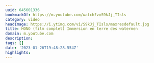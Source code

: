 ```yaml
---
uuid: 645601336
bookmarkOf: https://m.youtube.com/watch?v=S9kJj_TIsls
category: video
headImage: https://i.ytimg.com/vi/S9kJj_TIsls/maxresdefault.jpg
title: HONO (film complet) Immersion en terre des watermen
domain: m.youtube.com
description:
tags: []
date: '2023-01-26T19:48:28.554Z'
highlights:
---
```



